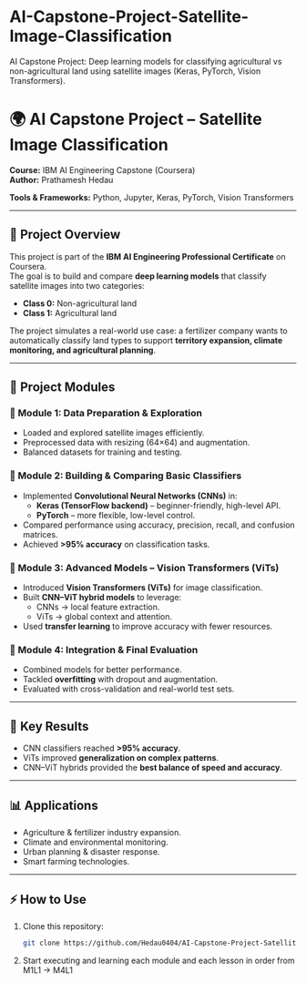 # AI-Capstone-Project-Satellite-Image-Classification
AI Capstone Project: Deep learning models for classifying agricultural vs non-agricultural land using satellite images (Keras, PyTorch, Vision Transformers).

# 🌍 AI Capstone Project – Satellite Image Classification

**Course:** IBM AI Engineering Capstone (Coursera)  
**Author:** Prathamesh Hedau

**Tools & Frameworks:** Python, Jupyter, Keras, PyTorch, Vision Transformers  

---

## 📌 Project Overview
This project is part of the **IBM AI Engineering Professional Certificate** on Coursera.  
The goal is to build and compare **deep learning models** that classify satellite images into two categories:  

- **Class 0:** Non-agricultural land  
- **Class 1:** Agricultural land  

The project simulates a real-world use case: a fertilizer company wants to automatically classify land types to support **territory expansion, climate monitoring, and agricultural planning**.  

---

## 🧩 Project Modules

### 🔹 Module 1: Data Preparation & Exploration
- Loaded and explored satellite images efficiently.  
- Preprocessed data with resizing (64×64) and augmentation.  
- Balanced datasets for training and testing.  

### 🔹 Module 2: Building & Comparing Basic Classifiers
- Implemented **Convolutional Neural Networks (CNNs)** in:
  - **Keras (TensorFlow backend)** – beginner-friendly, high-level API.  
  - **PyTorch** – more flexible, low-level control.  
- Compared performance using accuracy, precision, recall, and confusion matrices.  
- Achieved **>95% accuracy** on classification tasks.  

### 🔹 Module 3: Advanced Models – Vision Transformers (ViTs)
- Introduced **Vision Transformers (ViTs)** for image classification.  
- Built **CNN–ViT hybrid models** to leverage:
  - CNNs → local feature extraction.  
  - ViTs → global context and attention.  
- Used **transfer learning** to improve accuracy with fewer resources.  

### 🔹 Module 4: Integration & Final Evaluation
- Combined models for better performance.  
- Tackled **overfitting** with dropout and augmentation.  
- Evaluated with cross-validation and real-world test sets.  

---

## 🚀 Key Results
- CNN classifiers reached **>95% accuracy**.  
- ViTs improved **generalization on complex patterns**.  
- CNN–ViT hybrids provided the **best balance of speed and accuracy**.  

---

## 📊 Applications
- Agriculture & fertilizer industry expansion.  
- Climate and environmental monitoring.  
- Urban planning & disaster response.  
- Smart farming technologies.  

---

## ⚡ How to Use
1. Clone this repository:
   ```bash
   git clone https://github.com/Hedau0404/AI-Capstone-Project-Satellite-Image-Classification.git
2. Start executing and learning each module and each lesson in order from M1L1 -> M4L1
